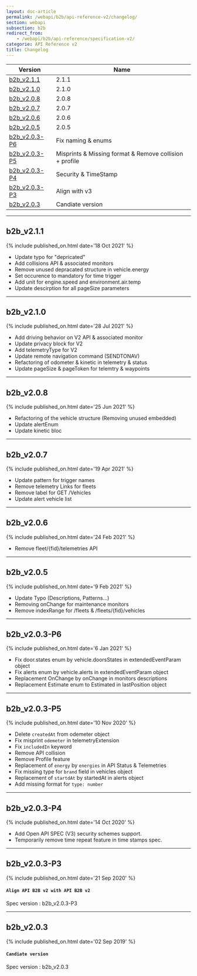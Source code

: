 ```yaml
---
layout: doc-article
permalink: /webapi/b2b/api-reference-v2/changelog/
section: webapi
subsection: b2b
redirect_from: 
    - /webapi/b2b/api-reference/specification-v2/
categorie: API Reference v2
title: Changelog
---
```



Version|Name
-|-
[b2b_v2.1.1](#b2b_v211) | 2.1.1
[b2b_v2.1.0](#b2b_v210) | 2.1.0
[b2b_v2.0.8](#b2b_v208) | 2.0.8
[b2b_v2.0.7](#b2b_v207) | 2.0.7
[b2b_v2.0.6](#b2b_v206) | 2.0.6
[b2b_v2.0.5](#b2b_v205) | 2.0.5
[b2b_v2.0.3-P6](#b2b_v203-p6) | Fix naming & enums
[b2b_v2.0.3-P5](#b2b_v203-p5) | Misprints & Missing format & Remove collision + profile 
[b2b_v2.0.3-P4](#b2b_v203-p4) | Security & TimeStamp
[b2b_v2.0.3-P3](#b2b_v203-p3) | Align with v3
[b2b_v2.0.3](#b2b_v203) | Candiate version


<hr>

## b2b_v2.1.1

{% include published_on.html date='18 Oct 2021' %}

- Update typo for "depricated"
- Add collisions API & associated monitors
- Remove unused depracated structure in vehicle.energy
- Set occurence to mandatory for time trigger
- Add unit for engine.speed and environment.air.temp
- Update descirption for all pageSize parameters

<hr>

## b2b_v2.1.0

{% include published_on.html date='28 Jul 2021' %}

- Add driving behavior on V2 API & associated monitor
- Update privacy block for V2
- Add telemetryType for V2
- Update remote navigation command (SENDTONAV)
- Refactoring of odometer & kinetic in telemetry & status
- Update pageSize & pageToken for telemtry & waypoints


<hr>

## b2b_v2.0.8

{% include published_on.html date='25 Jun 2021' %}

- Refactoring of the vehicle structure (Removing unused embedded)
- Update alertEnum
- Update kinetic bloc
<hr>

## b2b_v2.0.7

{% include published_on.html date='19 Apr 2021' %}

- Update pattern for trigger names
- Remove telemetry Links for fleets
- Remove label for GET /Vehicles
- Update alert vehicle list
<hr>

## b2b_v2.0.6

{% include published_on.html date='24 Feb 2021' %}

- Remove fleet/{fid}/telemetries API
<hr>

## b2b_v2.0.5

{% include published_on.html date='9 Feb 2021' %}


- Update Typo (Descriptions, Patterns...)
- Removing onChange for maintenance monitors
- Remove indexRange for /fleets & /fleets/{fid}/vehicles

<hr>

## b2b_v2.0.3-P6

{% include published_on.html date='6 Jan 2021' %}


- Fix door.states enum by vehicle.doorsStates in extendedEventParam object
- Fix alerts enum by vehicle.alerts in extendedEventParam object
- Replacement OnChange by onChange in monitors descriptions
- Replacement Estimate enum to Estimated in lastPosition object


<hr>

## b2b_v2.0.3-P5

{% include published_on.html date='10 Nov 2020' %}


- Delete `createdAt` from odemeter object
- Fix misprint `odemeter` in telemetryExtension
- Fix `includedIn` keyword
- Remove API collision
- Remove Profile feature
- Replacement of `energy` by `energies` in API Status & Telemetries
- Fix missing type for `brand` field in vehicles object
- Replacement of `startdAt` by startedAt in alerts object
- Add missing format for `type: number`

<hr>

## b2b_v2.0.3-P4

{% include published_on.html date='14 Oct 2020' %}

- Add Open API SPEC (V3) security schemes support.
- Temporarily remove time repeat feature in time stamps spec.

<hr>

## b2b_v2.0.3-P3

{% include published_on.html date='21 Sep 2020' %}

#### `Align API B2B v2 with API B2B v2`
Spec version : b2b_v2.0.3-P3

<hr>

## b2b_v2.0.3

{% include published_on.html date='02 Sep 2019' %}


#### `Candiate version`
Spec version : b2b_v2.0.3

